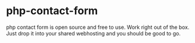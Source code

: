 # php-contact-form
 php contact form is open source and free to use. Work right out of the box. Just drop it into your shared webhosting and you should be good to go.

